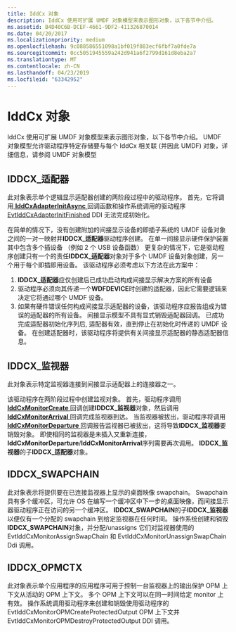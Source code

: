 ```yaml
---
title: IddCx 对象
description: IddCx 使用可扩展 UMDF 对象模型来表示图形对象，以下各节中介绍。
ms.assetid: B4D40C6B-DCEF-4661-9DF2-411326870014
ms.date: 04/20/2017
ms.localizationpriority: medium
ms.openlocfilehash: 9c088586551098a1bf019f883ecf6fbf7a0fde7a
ms.sourcegitcommit: 0cc5051945559a242d941a6f2799d161d8eba2a7
ms.translationtype: MT
ms.contentlocale: zh-CN
ms.lasthandoff: 04/23/2019
ms.locfileid: "63342952"
---
```

# <a name="iddcx-objects"></a>IddCx 对象


IddCx 使用可扩展 UMDF 对象模型来表示图形对象，以下各节中介绍。 UMDF 对象模型允许驱动程序特定存储要与每个 IddCx 相关联 (并因此 UMDF) 对象，详细信息，请参阅 UMDF 对象模型

## <a name="span-ididdcxadapterspanspan-ididdcxadapterspaniddcxadapter"></a><span id="IDDCX_ADAPTER"></span><span id="iddcx_adapter"></span>IDDCX\_适配器


此对象表示单个逻辑显示适配器创建的两阶段过程中的驱动程序。 首先，它将调用[ **IddCxAdapterInitAsync** ](https://msdn.microsoft.com/library/windows/hardware/mt761916)回调函数和操作系统调用的驱动程序[EvtIddCxAdapterInitFinished](https://msdn.microsoft.com/library/windows/hardware/mt761860) DDI 无法完成初始化。

在简单的情况下，没有创建附加的间接显示设备的即插子系统的 UMDF 设备对象之间的一对一映射并**IDDCX\_适配器**驱动程序创建。 在单一间接显示硬件保护装置其中包含多个插设备 （例如 2 个 USB 设备函数） 更复杂的情况下，它是驱动程序创建只有一个的责任**IDDCX\_适配器**对象对于多个 UMDF 设备对象创建，另一个用于每个即插即用设备。 该驱动程序必须考虑以下方法在此方案中：

1. **IDDCX\_适配器**应仅创建后已成功启动构成间接显示解决方案的所有设备
2. 驱动程序必须向其传递一个**WDFDEVICE**时创建的适配器，因此它需要逻辑来决定它将通过哪个 UMDF 设备。
3. 如果有硬件错误任何构成间接显示适配器的设备，该驱动程序应报告组成为错误的适配器的所有设备。
间接显示模型不具有显式销毁适配器回调。 已成功完成适配器初始化序列后, 适配器有效，直到停止在初始化时传递的 UMDF 设备。 在创建适配器时，该驱动程序将提供有关间接显示适配器的静态适配器信息。

## <a name="span-ididdcxmonitorspanspan-ididdcxmonitorspaniddcxmonitor"></a><span id="IDDCX_MONITOR"></span><span id="iddcx_monitor"></span>IDDCX\_监视器


此对象表示特定监视器连接到间接显示适配器上的连接器之一。

该驱动程序在两阶段过程中创建监视对象。 首先，驱动程序调用[ **IddCxMonitorCreate** ](https://msdn.microsoft.com/library/windows/hardware/mt761921)回调创建**IDDCX\_监视器**对象，然后调用[ **IddCxMonitorArrival** ](https://msdn.microsoft.com/library/windows/hardware/mt761920)回调完成监视器到达。 当监视器被拔出，驱动程序将调用[ **IddCxMonitorDeparture** ](https://msdn.microsoft.com/library/windows/hardware/mt761922)回调报告监视器已被拔出，这将导致**IDDCX\_监视器**要销毁对象。 即使相同的监视器是未插入又重新连接， **IddCxMonitorDeparture**/**IddCxMonitorArrival**序列需要再次调用。 **IDDCX\_监视器**的子**IDDCX\_适配器**对象。

## <a name="span-ididdcxswapchainspanspan-ididdcxswapchainspaniddcxswapchain"></a><span id="IDDCX_SWAPCHAIN"></span><span id="iddcx_swapchain"></span>IDDCX\_SWAPCHAIN


此对象表示将提供要在已连接监视器上显示的桌面映像 swapchain。 Swapchain 具有多个缓冲区，可允许 OS 在编写一个缓冲区中下一步的桌面映像，而间接显示器驱动程序正在访问的另一个缓冲区。 **IDDCX\_SWAPCHAIN**的子**IDDCX\_监视器**以便仅有一个分配的 swapchain 到给定监视器在任何时间。 操作系统创建和销毁**IDDCX\_SWAPCHAIN**对象，并分配/unassigns 它们对监视器使用的 EvtIddCxMonitorAssignSwapChain 和 EvtIddCxMonitorUnassignSwapChain Ddi 调用。

## <a name="span-ididdcxopmctxspanspan-ididdcxopmctxspaniddcxopmctx"></a><span id="IDDCX_OPMCTX"></span><span id="iddcx_opmctx"></span>IDDCX\_OPMCTX


此对象表示单个应用程序的应用程序可用于控制一台监视器上的输出保护 OPM 上下文从活动的 OPM 上下文。 多个 OPM 上下文可以在同一时间给定 monitor 上有效。 操作系统调用驱动程序来创建和销毁使用驱动程序的 EvtIddCxMonitorOPMCreateProtectedOutput OPM 上下文并 EvtIddCxMonitorOPMDestroyProtectedOutput DDI 调用。

 

 





